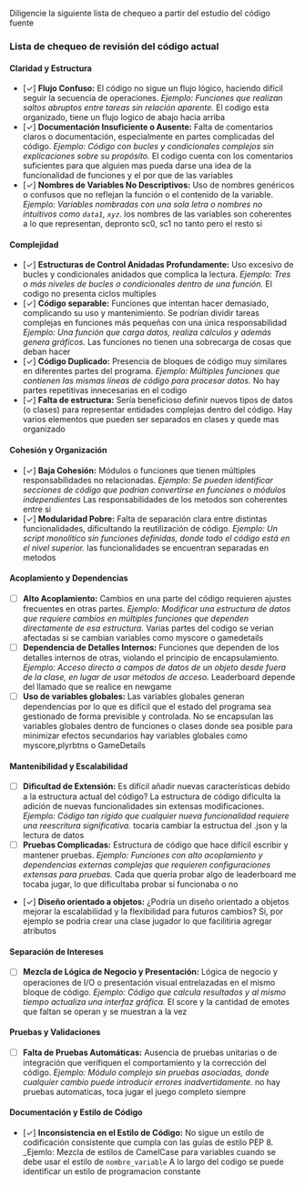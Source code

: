 Diligencie la siguiente lista de chequeo a partir del estudio del código fuente
### Lista de chequeo de revisión del código actual

#### Claridad y Estructura
- [✓] **Flujo Confuso:** El código no sigue un flujo lógico, haciendo difícil seguir la secuencia de operaciones. _Ejemplo: Funciones que realizan saltos abruptos entre tareas sin relación aparente._
El codigo esta organizado, tiene un flujo logico de abajo hacia arriba
- [✓] **Documentación Insuficiente o Ausente:** Falta de comentarios claros o documentación, especialmente en partes complicadas del código. _Ejemplo: Código con bucles y condicionales complejos sin explicaciones sobre su propósito._
El codigo cuenta con los comentarios suficientes para que alguien mas pueda darse una idea de la funcionalidad de funciones y el por que de las variables
- [✓] **Nombres de Variables No Descriptivos:** Uso de nombres genéricos o confusos que no reflejan la función o el contenido de la variable. _Ejemplo: Variables nombradas con una sola letra o nombres no intuitivos como `data1`, `xyz`._
los nombres de las variables son coherentes a lo que representan, depronto sc0, sc1 no tanto pero el resto si

#### Complejidad
- [✓] **Estructuras de Control Anidadas Profundamente:** Uso excesivo de bucles y condicionales anidados que complica la lectura. _Ejemplo: Tres o más niveles de bucles o condicionales dentro de una función._
El codigo no presenta ciclos multiples
- [✓] **Código separable:** Funciones que intentan hacer demasiado, complicando su uso y mantenimiento. Se podrían dividir tareas complejas en funciones más pequeñas con una única responsabilidad _Ejemplo: Una función que carga datos, realiza cálculos y además genera gráficos._
Las funciones no tienen una sobrecarga de cosas que deban hacer 
- [✓] **Código Duplicado:** Presencia de bloques de código muy similares en diferentes partes del programa. _Ejemplo: Múltiples funciones que contienen las mismas líneas de código para procesar datos._
No hay partes repetitivas innecesarias en el codigo
- [✓] **Falta de estructura:** Sería beneficioso definir nuevos tipos de datos (o clases) para representar entidades complejas dentro del código.
Hay varios elementos que pueden ser separados en clases y quede mas organizado

#### Cohesión y Organización
- [✓] **Baja Cohesión:** Módulos o funciones que tienen múltiples responsabilidades no relacionadas. _Ejemplo: Se pueden identificar secciones de código que podrían convertirse en funciones o módulos independientes_
Las responsabilidades de los metodos son coherentes entre si
- [✓] **Modularidad Pobre:** Falta de separación clara entre distintas funcionalidades, dificultando la reutilización de código. _Ejemplo: Un script monolítico sin funciones definidas, donde todo el código está en el nivel superior._
las funcionalidades se encuentran separadas en metodos

#### Acoplamiento y Dependencias
- [ ] **Alto Acoplamiento:** Cambios en una parte del código requieren ajustes frecuentes en otras partes. _Ejemplo: Modificar una estructura de datos que requiere cambios en múltiples funciones que dependen directamente de esa estructura._
Varias partes del codigo se verian afectadas si se cambian variables como myscore o gamedetails
- [ ] **Dependencia de Detalles Internos:** Funciones que dependen de los detalles internos de otras, violando el principio de encapsulamiento. _Ejemplo: Acceso directo a campos de datos de un objeto desde fuera de la clase, en lugar de usar métodos de acceso._
Leaderboard depende del llamado que se realice en newgame
- [ ] **Uso de variables globales:** Las variables globales generan dependencias por lo que es difícil que el estado del programa sea gestionado de forma previsible y controlada. No se encapsulan las variables globales dentro de funciones o clases donde sea posible para minimizar efectos secundarios
hay variables globales como myscore,plyrbtns o GameDetails

#### Mantenibilidad y Escalabilidad
- [ ] **Dificultad de Extensión:** Es difícil añadir nuevas características debido a la estructura actual del código? La estructura de código dificulta la adición de nuevas funcionalidades sin extensas modificaciones. _Ejemplo: Código tan rígido que cualquier nueva funcionalidad requiere una reescritura significativa._
tocaria cambiar la estructua del .json y la lectura de datos
- [ ] **Pruebas Complicadas:** Estructura de código que hace difícil escribir y mantener pruebas. _Ejemplo: Funciones con alto acoplamiento y dependencias externas complejas que requieren configuraciones extensas para pruebas._
Cada que queria probar algo de leaderboard me tocaba jugar, lo que dificultaba probar si funcionaba o no
- [✓] **Diseño orientado a objetos:** ¿Podría un diseño orientado a objetos mejorar la escalabilidad y la flexibilidad para futuros cambios?
Si, por ejemplo se podria crear una clase jugador lo que facilitiria agregar atributos

#### Separación de Intereses
- [ ] **Mezcla de Lógica de Negocio y Presentación:** Lógica de negocio y operaciones de I/O o presentación visual entrelazadas en el mismo bloque de código. _Ejemplo: Código que calcula resultados y al mismo tiempo actualiza una interfaz gráfica._
El score y la cantidad de emotes que faltan se operan y se muestran a la vez
#### Pruebas y Validaciones
- [ ] **Falta de Pruebas Automáticas:** Ausencia de pruebas unitarias o de integración que verifiquen el comportamiento y la corrección del código. _Ejemplo: Módulo complejo sin pruebas asociadas, donde cualquier cambio puede introducir errores inadvertidamente._
no hay pruebas automaticas, toca jugar el juego completo siempre
#### Documentación y Estilo de Código
- [✓] **Inconsistencia en el Estilo de Código:** No sigue un estilo de codificación consistente que cumpla con las guías de estilo PEP 8. _Ejemlo: Mezcla de estilos de CamelCase para variables cuando se debe usar el estilo de `nombre_variable`
A lo largo del codigo se puede identificar un estilo de programacion constante